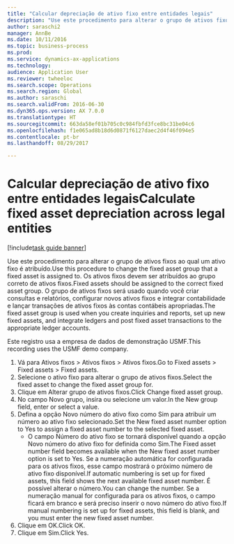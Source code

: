```yaml
--- 
title: "Calcular depreciação de ativo fixo entre entidades legais"
description: "Use este procedimento para alterar o grupo de ativos fixos ao qual um ativo fixo é atribuído."
author: saraschi2
manager: AnnBe
ms.date: 10/11/2016
ms.topic: business-process
ms.prod: 
ms.service: dynamics-ax-applications
ms.technology: 
audience: Application User
ms.reviewer: twheeloc
ms.search.scope: Operations
ms.search.region: Global
ms.author: saraschi
ms.search.validFrom: 2016-06-30
ms.dyn365.ops.version: AX 7.0.0
ms.translationtype: HT
ms.sourcegitcommit: 663da58ef01b705c0c984fbfd3fce8bc31be04c6
ms.openlocfilehash: f1e065ad8b18d6d0871f6127daec2d4f46f094e5
ms.contentlocale: pt-br
ms.lasthandoff: 08/29/2017

---
```

# <a name="calculate-fixed-asset-depreciation-across-legal-entities"></a><span data-ttu-id="0e810-103">Calcular depreciação de ativo fixo entre entidades legais</span><span class="sxs-lookup"><span data-stu-id="0e810-103">Calculate fixed asset depreciation across legal entities</span></span>

[!include[task guide banner](../../includes/task-guide-banner.md)]

<span data-ttu-id="0e810-104">Use este procedimento para alterar o grupo de ativos fixos ao qual um ativo fixo é atribuído.</span><span class="sxs-lookup"><span data-stu-id="0e810-104">Use this procedure to change the fixed asset group that a fixed asset is assigned to.</span></span> <span data-ttu-id="0e810-105">Os ativos fixos devem ser atribuídos ao grupo correto de ativos fixos.</span><span class="sxs-lookup"><span data-stu-id="0e810-105">Fixed assets should be assigned to the correct fixed asset group.</span></span> <span data-ttu-id="0e810-106">O grupo de ativos fixos será usado quando você criar consultas e relatórios, configurar novos ativos fixos e integrar contabilidade e lançar transações de ativos fixos às contas contábeis apropriadas.</span><span class="sxs-lookup"><span data-stu-id="0e810-106">The fixed asset group is used when you create inquiries and reports, set up new fixed assets, and integrate ledgers and post fixed asset transactions to the appropriate ledger accounts.</span></span>

<span data-ttu-id="0e810-107">Este registro usa a empresa de dados de demonstração USMF.</span><span class="sxs-lookup"><span data-stu-id="0e810-107">This recording uses the USMF demo company.</span></span>

1. <span data-ttu-id="0e810-108">Vá para Ativos fixos > Ativos fixos > Ativos fixos.</span><span class="sxs-lookup"><span data-stu-id="0e810-108">Go to Fixed assets > Fixed assets > Fixed assets.</span></span>
2. <span data-ttu-id="0e810-109">Selecione o ativo fixo para alterar o grupo de ativos fixos.</span><span class="sxs-lookup"><span data-stu-id="0e810-109">Select the fixed asset to change the fixed asset group for.</span></span>
3. <span data-ttu-id="0e810-110">Clique em Alterar grupo de ativos fixos.</span><span class="sxs-lookup"><span data-stu-id="0e810-110">Click Change fixed asset group.</span></span>
4. <span data-ttu-id="0e810-111">No campo Novo grupo, insira ou selecione um valor.</span><span class="sxs-lookup"><span data-stu-id="0e810-111">In the New group field, enter or select a value.</span></span>
5. <span data-ttu-id="0e810-112">Defina a opção Novo número do ativo fixo como Sim para atribuir um número ao ativo fixo selecionado.</span><span class="sxs-lookup"><span data-stu-id="0e810-112">Set the New fixed asset number option to Yes to assign a fixed asset number to the selected fixed asset.</span></span>
    * <span data-ttu-id="0e810-113">O campo Número do ativo fixo se tornará disponível quando a opção Novo número do ativo fixo for definida como Sim.</span><span class="sxs-lookup"><span data-stu-id="0e810-113">The Fixed asset number field becomes available when the New fixed asset number option is set to Yes.</span></span>   <span data-ttu-id="0e810-114">Se a numeração automática for configurada para os ativos fixos, esse campo mostrará o próximo número de ativo fixo disponível.</span><span class="sxs-lookup"><span data-stu-id="0e810-114">If automatic numbering is set up for fixed assets, this field shows the next available fixed asset number.</span></span> <span data-ttu-id="0e810-115">É possível alterar o número.</span><span class="sxs-lookup"><span data-stu-id="0e810-115">You can change the number.</span></span>   <span data-ttu-id="0e810-116">Se a numeração manual for configurada para os ativos fixos, o campo ficará em branco e será preciso inserir o novo número do ativo fixo.</span><span class="sxs-lookup"><span data-stu-id="0e810-116">If manual numbering is set up for fixed assets, this field is blank, and you must enter the new fixed asset number.</span></span>  
6. <span data-ttu-id="0e810-117">Clique em OK.</span><span class="sxs-lookup"><span data-stu-id="0e810-117">Click OK.</span></span>
7. <span data-ttu-id="0e810-118">Clique em Sim.</span><span class="sxs-lookup"><span data-stu-id="0e810-118">Click Yes.</span></span>


